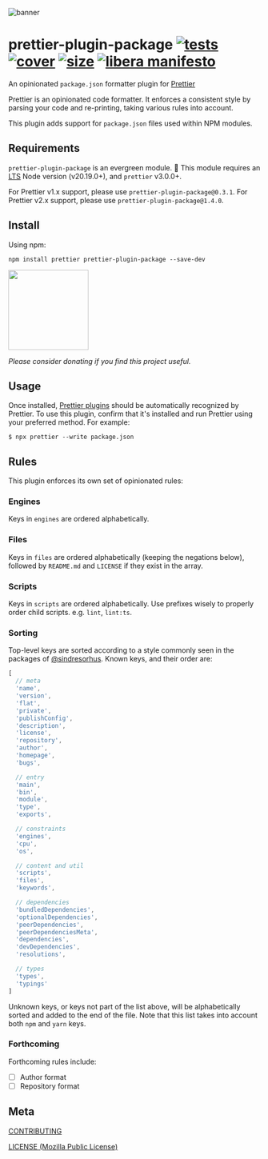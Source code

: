 [tests]: 	https://img.shields.io/circleci/project/github/shellscape/prettier-plugin-package.svg
[tests-url]: https://circleci.com/gh/shellscape/prettier-plugin-package

[cover]: https://codecov.io/gh/shellscape/prettier-plugin-package/branch/master/graph/badge.svg
[cover-url]: https://codecov.io/gh/shellscape/prettier-plugin-package

[size]: https://packagephobia.now.sh/badge?p=prettier-plugin-package
[size-url]: https://packagephobia.now.sh/result?p=prettier-plugin-package

![banner](https://raw.githubusercontent.com/shellscape/prettier-plugin-package/master/assets/banner.svg?sanitize=true)

# prettier-plugin-package [![tests][tests]][tests-url] [![cover][cover]][cover-url] [![size][size]][size-url] [![libera manifesto](https://img.shields.io/badge/libera-manifesto-lightgrey.svg)](https://liberamanifesto.com)


An opinionated `package.json` formatter plugin for [Prettier](https://prettier.io)

Prettier is an opinionated code formatter. It enforces a consistent style by parsing your code and re-printing, taking various rules into account.

This plugin adds support for `package.json` files used within NPM modules.

## Requirements

`prettier-plugin-package` is an evergreen module. 🌲 This module requires an [LTS](https://github.com/nodejs/Release) Node version (v20.19.0+), and `prettier` v3.0.0+.

For Prettier v1.x support, please use `prettier-plugin-package@0.3.1`.
For Prettier v2.x support, please use `prettier-plugin-package@1.4.0`.

## Install

Using npm:

```console
npm install prettier prettier-plugin-package --save-dev
```

<a href="https://www.patreon.com/shellscape">
  <img src="https://c5.patreon.com/external/logo/become_a_patron_button@2x.png" width="160">
</a>

_Please consider donating if you find this project useful._

## Usage

Once installed, [Prettier plugins](https://prettier.io/docs/en/plugins.html) should be automatically recognized by Prettier. To use this plugin, confirm that it's installed and run Prettier using your preferred method. For example:

```console
$ npx prettier --write package.json
```

## Rules

This plugin enforces its own set of opinionated rules:

### Engines

Keys in `engines` are ordered alphabetically.

### Files

Keys in `files` are ordered alphabetically (keeping the negations below), followed by `README.md` and `LICENSE` if they exist in the array.

### Scripts

Keys in `scripts` are ordered alphabetically. Use prefixes wisely to properly order child scripts. e.g. `lint`, `lint:ts`.

### Sorting

Top-level keys are sorted according to a style commonly seen in the packages of [@sindresorhus](https://github.com/sindresorhus). Known keys, and their order are:

```js
[
  // meta
  'name',
  'version',
  'flat',
  'private',
  'publishConfig',
  'description',
  'license',
  'repository',
  'author',
  'homepage',
  'bugs',

  // entry
  'main',
  'bin',
  'module',
  'type',
  'exports',

  // constraints
  'engines',
  'cpu',
  'os',

  // content and util
  'scripts',
  'files',
  'keywords',

  // dependencies
  'bundledDependencies',
  'optionalDependencies',
  'peerDependencies',
  'peerDependenciesMeta',
  'dependencies',
  'devDependencies',
  'resolutions',

  // types
  'types',
  'typings'
]
```

Unknown keys, or keys not part of the list above, will be alphabetically sorted and added to the end of the file. Note that this list takes into account both `npm` and `yarn` keys.

### Forthcoming

Forthcoming rules include:

- [ ] Author format
- [ ] Repository format

## Meta

[CONTRIBUTING](./.github/CONTRIBUTING.md)

[LICENSE (Mozilla Public License)](./LICENSE)
